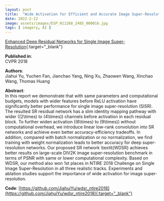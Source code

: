 ```yaml
---
layout: post
title:  "Wide Activation for Efficient and Accurate Image Super-Resolution"
date: 2022-2-22
image: assets/images/ESP_011268_2485_000016.jpg
tags: [ imagery, AI ]
---
```


[Enhanced Deep Residual Networks for Single Image Super-Resolution](https://arxiv.org/pdf/1707.02921.pdf){:target="_blank"}  

**Published in**:   
CVPR 2018 

**Authors**:   
Jiahui Yu, Yuchen Fan, Jianchao Yang, Ning Xu, Zhaowen Wang, Xinchao Wang, Thomas Huang 

**Abstract**:   
In this report we demonstrate that with same parameters and computational budgets, models with wider features before ReLU activation have significantly better performance for single image super-resolution (SISR). The resulted SR residual network has a slim identity mapping pathway with wider (\(2\times\) to \(4\times\)) channels before activation in each residual block. To further widen activation (\(6\times\) to \(9\times\)) without computational overhead, we introduce linear low-rank convolution into SR networks and achieve even better accuracy-efficiency tradeoffs. In addition, compared with batch normalization or no normalization, we find training with weight normalization leads to better accuracy for deep super-resolution networks. Our proposed SR network \textit{WDSR} achieves better results on large-scale DIV2K image super-resolution benchmark in terms of PSNR with same or lower computational complexity. Based on WDSR, our method also won 1st places in NTIRE 2018 Challenge on Single Image Super-Resolution in all three realistic tracks. Experiments and ablation studies support the importance of wide activation for image super-resolution.

**Code**:
[https://github.com/JiahuiYu/wdsr_ntire2018](https://github.com/JiahuiYu/wdsr_ntire2018){:target="_blank"}